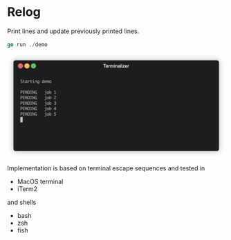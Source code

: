 # Relog
Print lines and update previously printed lines.

```go
go run ./demo
```
![demo session](https://github.com/backlin/relog/blob/7247889cb934b7a16b91f9720e303dfe3de36461/demo/demo.gif?raw=true)

Implementation is based on terminal escape sequences and tested in

* MacOS terminal
* iTerm2

and shells

* bash
* zsh
* fish